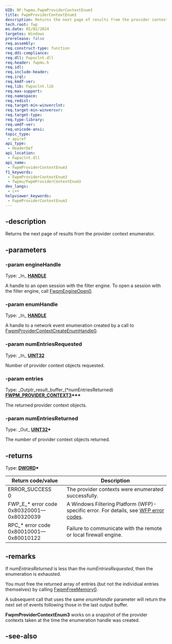 ```yaml
---
UID: NF:fwpmu.FwpmProviderContextEnum3
title: FwpmProviderContextEnum3
description: Returns the next page of results from the provider context enumerator.
tech.root: fwp
ms.date: 05/02/2024
targetos: Windows
prerelease: false
req.assembly: 
req.construct-type: function
req.ddi-compliance: 
req.dll: Fwpuclnt.dll
req.header: fwpmu.h
req.idl: 
req.include-header: 
req.irql: 
req.kmdf-ver: 
req.lib: Fwpuclnt.lib
req.max-support: 
req.namespace: 
req.redist: 
req.target-min-winverclnt: 
req.target-min-winversvr: 
req.target-type: 
req.type-library: 
req.umdf-ver: 
req.unicode-ansi: 
topic_type:
 - apiref
api_type:
 - HeaderDef
api_location:
 - Fwpuclnt.dll
api_name:
 - FwpmProviderContextEnum3
f1_keywords:
 - FwpmProviderContextEnum3
 - fwpmu/FwpmProviderContextEnum3
dev_langs:
 - c++
helpviewer_keywords:
 - FwpmProviderContextEnum3
---
```


## -description

Returns the next page of results from the provider context enumerator.

## -parameters

### -param engineHandle

Type: \_In\_ **[HANDLE](/windows/win32/winprog/windows-data-types)**

A handle to an open session with the filter engine. To open a session with the filter engine, call [FwpmEngineOpen0](/windows/win32/api/fwpmu/nf-fwpmu-fwpmengineopen0).

### -param enumHandle

Type: \_In\_ **[HANDLE](/windows/win32/winprog/windows-data-types)**

A handle to a network event enumeration created by a call to [FwpmProviderContextCreateEnumHandle0](/windows/win32/api/fwpmu/nf-fwpmu-fwpmprovidercontextcreateenumhandle0).

### -param numEntriesRequested

Type: \_In\_ **[UINT32](/windows/win32/winprog/windows-data-types)**

Number of provider context objects requested.

### -param entries

Type: \_Outptr\_result\_buffer\_\(*numEntriesReturned\) **[FWPM_PROVIDER_CONTEXT3](/windows/win32/api/fwpmtypes/ns-fwpmtypes-fwpm_provider_context3)\*\*\***

The returned provider context objects.

### -param numEntriesReturned

Type: \_Out\_ **[UINT32](/windows/win32/winprog/windows-data-types)\***

The number of provider context objects returned.

## -returns

Type: **[DWORD](/windows/win32/winprog/windows-data-types)\***

|Return code/value|Description|
|-|-|
|ERROR_SUCCESS<br/>0|The provider contexts were enumerated successfully.|
|FWP_E_* error code<br/>0x80320001—0x80320039|A Windows Filtering Platform (WFP)-specific error. For details, see [WFP error codes](/windows/win32/fwp/wfp-error-codes).|
|RPC_* error code<br/>0x80010001—0x80010122|Failure to communicate with the remote or local firewall engine.|

## -remarks

If *numEntriesReturned* is less than the *numEntriesRequested*, then the enumeration is exhausted.

You must free the returned array of entries (but not the individual entries themselves) by calling [FwpmFreeMemory0](/windows/win32/api/fwpmu/nf-fwpmu-fwpmfreememory0).

A subsequent call that uses the same *enumHandle* parameter will return the next set of events following those in the last output buffer.

**FwpmProviderContextEnum3** works on a snapshot of the provider contexts taken at the time the enumeration handle was created.

## -see-also
